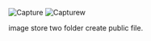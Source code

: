 ![Capture](https://github.com/sabarishkarmegamk/Laravel-9-CRUD-IMAGE-UPLOAD/assets/128790623/a7c4d343-0956-415c-a18b-4f8f70cf4518)
![Capturew](https://github.com/sabarishkarmegamk/Laravel-9-CRUD-IMAGE-UPLOAD/assets/128790623/3a986cc9-e920-4cf4-8de7-75a25958024c)

image store two folder create public file.
